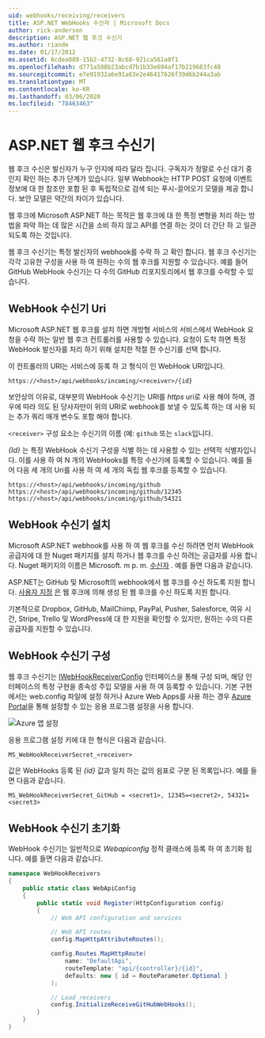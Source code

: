 ```yaml
---
uid: webhooks/receiving/receivers
title: ASP.NET WebHooks 수신자 | Microsoft Docs
author: rick-anderson
description: ASP.NET 웹 후크 수신기
ms.author: riande
ms.date: 01/17/2012
ms.assetid: 6cdea089-15b2-4732-8c68-921ca561a8f1
ms.openlocfilehash: d771a588b23abcd7b1b33e694af17b219683fc48
ms.sourcegitcommit: e7e91932a6e91a63e2e46417626f39d6b244a3ab
ms.translationtype: MT
ms.contentlocale: ko-KR
ms.lasthandoff: 03/06/2020
ms.locfileid: "78463463"
---
```

# <a name="aspnet-webhooks-receivers"></a>ASP.NET 웹 후크 수신기

웹 후크 수신은 발신자가 누구 인지에 따라 달라 집니다. 구독자가 정말로 수신 대기 중인지 확인 하는 추가 단계가 있습니다. 일부 Webhook는 HTTP POST 요청에 이벤트 정보에 대 한 참조만 포함 된 후 독립적으로 검색 되는 푸시-끌어오기 모델을 제공 합니다. 보안 모델은 약간의 차이가 있습니다.

웹 후크에 Microsoft ASP.NET 하는 목적은 웹 후크에 대 한 특정 변형을 처리 하는 방법을 파악 하는 데 많은 시간을 소비 하지 않고 API를 연결 하는 것이 더 간단 하 고 일관 되도록 하는 것입니다.

웹 후크 수신기는 특정 발신자의 webhook를 수락 하 고 확인 합니다. 웹 후크 수신기는 각각 고유한 구성을 사용 하 여 원하는 수의 웹 후크를 지원할 수 있습니다. 예를 들어 GitHub WebHook 수신기는 다 수의 GitHub 리포지토리에서 웹 후크를 수락할 수 있습니다.

## <a name="webhook-receiver-uris"></a>WebHook 수신기 Uri

Microsoft ASP.NET 웹 후크를 설치 하면 개방형 서비스의 서비스에서 WebHook 요청을 수락 하는 일반 웹 후크 컨트롤러를 사용할 수 있습니다. 요청이 도착 하면 특정 WebHook 발신자를 처리 하기 위해 설치한 적절 한 수신기를 선택 합니다.

이 컨트롤러의 URI는 서비스에 등록 하 고 형식이 인 WebHook URI입니다.

```
https://<host>/api/webhooks/incoming/<receiver>/{id}
```

보안상의 이유로, 대부분의 WebHook 수신기는 URI를 *https* uri로 사용 해야 하며, 경우에 따라 의도 된 당사자만이 위의 URI로 webhook를 보낼 수 있도록 하는 데 사용 되는 추가 쿼리 매개 변수도 포함 해야 합니다.

`<receiver>` 구성 요소는 수신기의 이름 (예: `github` 또는 `slack`입니다.

*{Id}* 는 특정 WebHook 수신기 구성을 식별 하는 데 사용할 수 있는 선택적 식별자입니다. 이를 사용 하 여 N 개의 WebHooks를 특정 수신기에 등록할 수 있습니다. 예를 들어 다음 세 개의 Uri를 사용 하 여 세 개의 독립 웹 후크를 등록할 수 있습니다.

```
https://<host>/api/webhooks/incoming/github
https://<host>/api/webhooks/incoming/github/12345
https://<host>/api/webhooks/incoming/github/54321
```

## <a name="installing-a-webhook-receiver"></a>WebHook 수신기 설치

Microsoft ASP.NET webhook를 사용 하 여 웹 후크를 수신 하려면 먼저 WebHook 공급자에 대 한 Nuget 패키지를 설치 하거나 웹 후크를 수신 하려는 공급자를 사용 합니다. Nuget 패키지의 이름은 Microsoft. m p. m. [수신자](https://www.nuget.org/packages?q=Microsoft.AspNet.WebHooks.Receivers) . 예를 들면 다음과 같습니다.

ASP.NET는 GitHub 및 Microsoft의 webhook에서 웹 후크를 수신 하도록 지원 합니다. [사용자 지정](https://www.nuget.org/packages?q=Microsoft.AspNet.WebHooks.Receivers.Custom) [은](https://www.nuget.org/packages?q=Microsoft.AspNet.WebHooks.Receivers.GitHub) 웹 후크에 의해 생성 된 웹 후크를 수신 하도록 지원 합니다.

기본적으로 Dropbox, GitHub, MailChimp, PayPal, Pusher, Salesforce, 여유 시간, Stripe, Trello 및 WordPress에 대 한 지원을 확인할 수 있지만, 원하는 수의 다른 공급자를 지원할 수 있습니다.

## <a name="configuring-a-webhook-receiver"></a>WebHook 수신기 구성

웹 후크 수신기는 [IWebHookReceiverConfig](https://github.com/aspnet/WebHooks/blob/master/src/Microsoft.AspNet.WebHooks.Receivers/WebHooks/IWebHookReceiverConfig.cs) 인터페이스을 통해 구성 되며, 해당 인터페이스의 특정 구현을 종속성 주입 모델을 사용 하 여 등록할 수 있습니다. 기본 구현에서는 web.config 파일에 설정 하거나 Azure Web Apps를 사용 하는 경우 [Azure Portal](https://portal.azure.com/)을 통해 설정할 수 있는 응용 프로그램 설정을 사용 합니다.

![Azure 앱 설정](_static/AzureAppSettings.png)

응용 프로그램 설정 키에 대 한 형식은 다음과 같습니다.

```
MS_WebHookReceiverSecret_<receiver>
```

값은 WebHooks 등록 된 *{id}* 값과 일치 하는 값의 쉼표로 구분 된 목록입니다. 예를 들면 다음과 같습니다.

```
MS_WebHookReceiverSecret_GitHub = <secret1>, 12345=<secret2>, 54321=<secret3>
```

## <a name="initializing-a-webhook-receiver"></a>WebHook 수신기 초기화

WebHook 수신기는 일반적으로 *Webapiconfig* 정적 클래스에 등록 하 여 초기화 됩니다. 예를 들면 다음과 같습니다.

```csharp
namespace WebHookReceivers
{
    public static class WebApiConfig
    {
        public static void Register(HttpConfiguration config)
        {
            // Web API configuration and services

            // Web API routes
            config.MapHttpAttributeRoutes();

            config.Routes.MapHttpRoute(
                name: "DefaultApi",
                routeTemplate: "api/{controller}/{id}",
                defaults: new { id = RouteParameter.Optional }
            );

            // Load receivers
            config.InitializeReceiveGitHubWebHooks();
        }
    }
}
```
